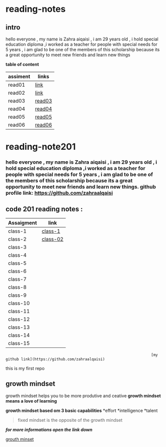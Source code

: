 # reading-notes
## intro 


hello everyone , my name is Zahra aiqaisi , i am 29 years old , i hold special education diploma ,i worked as a teacher for people with special needs for 5 years , i am glad to be one of the members of this scholarship because  its a great opportunity to meet new friends and learn new things                                                        


**table of content**

| assiment | links  |
| --- | --- |
| read01 |[link](https://zahraalqaisi.github.io/reading-notes/read01) |
| read02 | [link](https://zahraalqaisi.github.io/reading-notes/read02) |
| read03 | [read03](https://zahraalqaisi.github.io/reading-notes/read03) |
| read04 | [read04](https://zahraalqaisi.github.io/reading-notes/read04) |
| read05 | [read05](https://zahraalqaisi.github.io/reading-notes/read05) |
| read06 | [read06](https://zahraalqaisi.github.io/reading-notes/read06) |


# reading-note201

### hello everyone , my name is Zahra aiqaisi , i am 29 years old , i hold special education diploma ,i worked as a teacher for people with special needs for 5 years , i am glad to be one of the members of this scholarship because its a great opportunity to meet new friends and learn new things.                                                            github profile link: https://github.com/zahraalqaisi


## code 201 reading notes :

| Assaigment | link |
| --- | --- |
| class-1 | [class-1](https://zahraalqaisi.github.io/reading-note201/class-1) |
| class-2 | [class-02](https://zahraalqaisi.github.io/reading-note201/class-02) |
| class-3 |  |
| class-4 |  |
| class-5 |  |
| class-6 |  |
| class-7 |  |
| class-8 |  |
| class-9 |  |
| class-10 |  |
| class-11 |  |
| class-12 |  |
| class-13 |  |
| class-14 |  |
| class-15 |  |




                                                                      [my github link](https://github.com/zahraalqaisi)
this is my first repo
## growth mindset 
growth mindset helps you to be more produtive and ceative
**growth mindset means a love of learning**

**growth mindset based om 3 basic capabilities**
*effort
*intelligence
*talent

> fixed mindset
> is the opposite of the growth mindset


***for more informations open the link down***

[grouth minset](https://www.atlassian.com/blog/inside-atlassian/growth-mindset)
 

 
